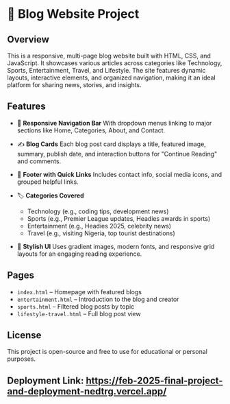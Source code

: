 # 📰 Blog Website Project

## Overview

This is a responsive, multi-page blog website built with HTML, CSS, and JavaScript. It showcases various articles across categories like Technology, Sports, Entertainment, Travel, and Lifestyle. The site features dynamic layouts, interactive elements, and organized navigation, making it an ideal platform for sharing news, stories, and insights.

## Features

* 🧭 **Responsive Navigation Bar**
  With dropdown menus linking to major sections like Home, Categories, About, and Contact.

* ✍️ **Blog Cards**
  Each blog post card displays a title, featured image, summary, publish date, and interaction buttons for "Continue Reading" and comments.

* 🧾 **Footer with Quick Links**
  Includes contact info, social media icons, and grouped helpful links.

* 🏷️ **Categories Covered**

  * Technology (e.g., coding tips, development news)
  * Sports (e.g., Premier League updates, Headies awards in sports)
  * Entertainment (e.g., Headies 2025, celebrity news)
  * Travel (e.g., visiting Nigeria, top tourist destinations)

* 🎨 **Stylish UI**
  Uses gradient images, modern fonts, and responsive grid layouts for an engaging reading experience.

## Pages

* `index.html` – Homepage with featured blogs
* `entertainment.html` – Introduction to the blog and creator
* `sports.html` – Filtered blog posts by topic
* `lifestyle-travel.html` – Full blog post view

## License

This project is open-source and free to use for educational or personal purposes.

## Deployment Link: https://feb-2025-final-project-and-deployment-nedtrg.vercel.app/

